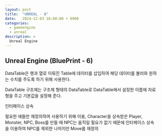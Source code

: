 ```yaml
---
layout: post
title:  "UNREAL - 6"
date:   2024-12-03 18:00:00 + 0900
categories:
  - gameengine
  - unreal
description: >
  Unreal Engine
---
```

## Unreal Engine (BluePrint - 6)

DataTable은 행과 열로 이뤄진 Table에 데이터를 삽입하여 해당 데이터를 불러와 원하는 수치를 주도록 하기 위해 사용한다.

DataTable 구조체는 구조체 형태의 DataTable로 DataTable에서 설정한 이름에 자료형을 주고 기본값을 설정해 준다.

인터페이스 상속

필요한 애들만 재정의하여 사용하기 위해 이용, Character을 상속받은 Player, Monster, NPC, Boss를 만들 때 NPC는 움직일 필요가 없기 때문에 인터페이스 상속을 이용하여 NPC를 제외한 나머지만 Move를 재정의